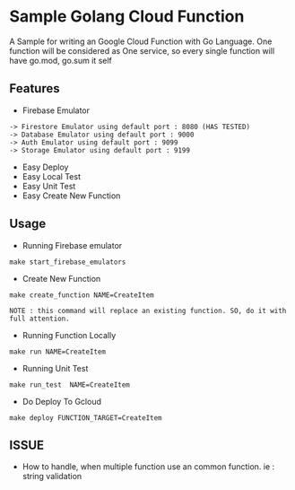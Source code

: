 
# Sample Golang Cloud Function



A Sample for writing an Google Cloud Function with Go Language.
One function will be considered as One service, so every single function will have go.mod, go.sum it self

## Features

- Firebase Emulator
```
-> Firestore Emulator using default port : 8080 (HAS TESTED)
-> Database Emulator using default port : 9000
-> Auth Emulator using default port : 9099
-> Storage Emulator using default port : 9199

```
- Easy Deploy
- Easy Local Test
- Easy Unit Test
- Easy Create New Function

## Usage

- Running Firebase emulator
```
make start_firebase_emulators

```

- Create New Function

```
make create_function NAME=CreateItem

NOTE : this command will replace an existing function. SO, do it with full attention.
```

- Running Function Locally

```
make run NAME=CreateItem

```

- Running Unit Test
```
make run_test  NAME=CreateItem

```

- Do Deploy To Gcloud
```
make deploy FUNCTION_TARGET=CreateItem

```

## ISSUE

- How to handle, when multiple function use an common function. ie : string validation
